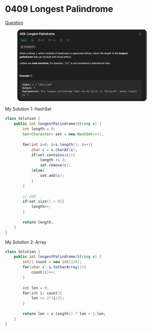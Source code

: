 # 0409 Longest Palindrome

[Question](https://leetcode.com/problems/longest-palindrome/description/?envType=study-plan\&id=data-structure-ii)

<figure><img src="../.gitbook/assets/image (4) (8) (1).png" alt=""><figcaption></figcaption></figure>



My Solution 1: HashSet

```java
class Solution {
    public int longestPalindrome(String s) {
        int length = 0;
        Set<Character> set = new HashSet<>();

        for(int i=0; i<s.length(); i++){
            char c = s.charAt(i);
            if(set.contains(c)){
                length += 2;
                set.remove(c);
            }else{
                set.add(c);
            }
        }

        // odd 
        if(set.size() > 0){
            length++;
        }

        return length;
    }
}
```





My Solution 2: Array

```java
class Solution {
    public int longestPalindrome(String s) {
        int[] count = new int[128];
        for(char c: s.toCharArray()){
            count[c]++;
        }

        int len = 0;
        for(int i: count){
            len += 2*(i/2);
        }

        return len < s.length() ? len + 1:len;
    }
}
```
